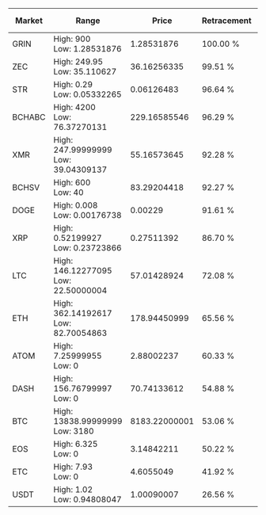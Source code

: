 | Market | Range | Price| Retracement | Doubles to 50% |
| --- | --- | --- | --- | --- |
| GRIN | High: 900<br />Low: 1.28531876 | 1.28531876 | 100.00 % | 350.61 |
| ZEC | High: 249.95<br />Low: 35.110627 | 36.16256335 | 99.51 % | 3.94 |
| STR | High: 0.29<br />Low: 0.05332265 | 0.06126483 | 96.64 % | 2.80 |
| BCHABC | High: 4200<br />Low: 76.37270131 | 229.16585546 | 96.29 % | 9.33 |
| XMR | High: 247.99999999<br />Low: 39.04309137 | 55.16573645 | 92.28 % | 2.60 |
| BCHSV | High: 600<br />Low: 40 | 83.29204418 | 92.27 % | 3.84 |
| DOGE | High: 0.008<br />Low: 0.00176738 | 0.00229 | 91.61 % | 2.13 |
| XRP | High: 0.52199927<br />Low: 0.23723866 | 0.27511392 | 86.70 % | 1.38 |
| LTC | High: 146.12277095<br />Low: 22.50000004 | 57.01428924 | 72.08 % | 1.48 |
| ETH | High: 362.14192617<br />Low: 82.70054863 | 178.94450999 | 65.56 % | 1.24 |
| ATOM | High: 7.25999955<br />Low: 0 | 2.88002237 | 60.33 % | 1.26 |
| DASH | High: 156.76799997<br />Low: 0 | 70.74133612 | 54.88 % | 1.11 |
| BTC | High: 13838.99999999<br />Low: 3180 | 8183.22000001 | 53.06 % | 1.04 |
| EOS | High: 6.325<br />Low: 0 | 3.14842211 | 50.22 % | 1.00 |
| ETC | High: 7.93<br />Low: 0 | 4.6055049 | 41.92 % | 0.00 |
| USDT | High: 1.02<br />Low: 0.94808047 | 1.00090007 | 26.56 % | 0.00 |

